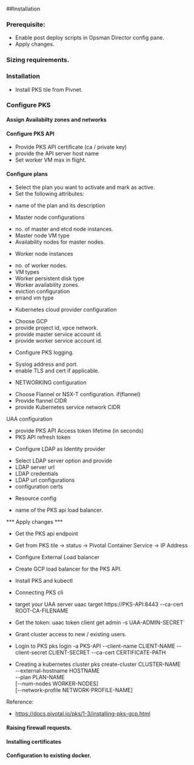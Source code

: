 ##Installation

### Prerequisite:
* Enable post deploy scripts in Opsman Director config pane. 
* Apply changes. 

### Sizing requirements. 

### Installation
* Install PKS tile from Pivnet. 

### Configure PKS

#### Assign Availabilty zones and networks

#### Configure PKS API 
* Provide PKS API certificate (ca / private key)
* provide the API server host name
* Set worker VM max in flight. 

#### Configure plans
* Select the plan you want to activate and mark as active. 
* Set the following attributes:
- name of the plan and its description

* Master node configurations
- no. of master and etcd node instances. 
- Master node VM type
- Availability nodes for master nodes. 

* Worker node instances
- no. of worker nodes.
- VM types
- Worker persistent disk type
- Worker availability zones. 
- eviction configuration
- errand vm type 

* Kubernetes cloud provider configuration
- Choose GCP
- provide project id, vpce network.
- provide master service account id.
- provide worker service account id. 

* Configure PKS logging. 
- Syslog address and port.
- enable TLS and cert if applicable. 

* NETWORKING configuration
- Choose Flannel or NSX-T configuration.
if(flannel)
- Provide flannel CIDR 
- provide Kubernetes service network CIDR 

UAA configuration
- provide PKS API Access token lifetime (in seconds)
- PKS API refresh token 

* Configure LDAP as Identity provider
- Select LDAP server option and provide
- LDAP server url
- LDAP credentials
- LDAP url configurations 
- configuration certs

* Resource config
- name of the PKS api load balancer. 


*** Apply changes ***

* Get the PKS api endpoint
- Get from PKS tile -> status -> Pivotal Container Service -> IP Address

* Configure External Load balancer
- Create GCP load balancer for the PKS API. 

* Install PKS and kubectl

* Connecting PKS cli
- target your UAA server 
uaac target https://PKS-API:8443 --ca-cert ROOT-CA-FILENAME

- Get the token: 
uaac token client get admin -s UAA-ADMIN-SECRET`

- Grant cluster access to new / existing users. 

- Login to PKS
pks login -a PKS-API --client-name CLIENT-NAME --client-secret CLIENT-SECRET --ca-cert CERTIFICATE-PATH

- Creating a kubernetes cluster
pks create-cluster CLUSTER-NAME \
--external-hostname HOSTNAME \
--plan PLAN-NAME \
[--num-nodes WORKER-NODES] \
[--network-profile NETWORK-PROFILE-NAME]







Reference: 
- https://docs.pivotal.io/pks/1-3/installing-pks-gcp.html

#### Raising firewall requests. 

#### Installing certificates




#### Configuration to existing docker.
